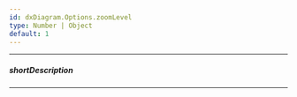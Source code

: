 ```yaml
---
id: dxDiagram.Options.zoomLevel
type: Number | Object
default: 1
---
```

---
##### shortDescription

---
